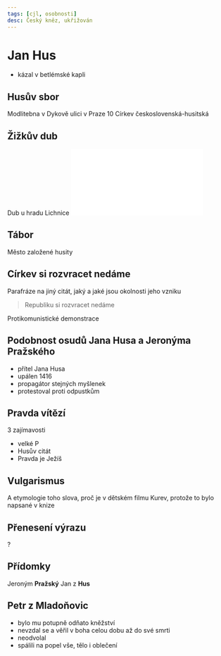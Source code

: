 ```yaml
---
tags: [cjl, osobnosti]
desc: Český kněz, ukřižován
---
```

# Jan Hus
- kázal v betlémské kapli

## Husův sbor
Modlitebna v Dykově ulici v Praze 10
Církev československá-husitská
## Žižkův dub
Dub u hradu Lichnice
![Jednota bratrská](Jednota%20bratrská.md)
## Tábor
Město založené husity
## Církev si rozvracet nedáme
Parafráze na jiný citát, jaký a jaké jsou okolnosti jeho vzniku
> Republiku si rozvracet nedáme

Protikomunistické demonstrace
## Podobnost osudů Jana Husa a Jeronýma Pražského
- přítel Jana Husa
- upálen 1416
- propagátor stejných myšlenek
- protestoval proti odpustkům
## Pravda vítězí
3 zajímavosti
- velké P
- Husův citát
- Pravda je Ježíš
## Vulgarismus
A etymologie toho slova, proč je v dětském filmu
Kurev, protože to bylo napsané v knize
## Přenesení výrazu
?
## Přídomky
Jeroným **Pražský**
Jan z **Hus**
## Petr z Mladoňovic
- bylo mu potupně odňato kněžství
- nevzdal se a věřil v boha celou dobu až do své smrti
- neodvolal
- spálili na popel vše, tělo i oblečení